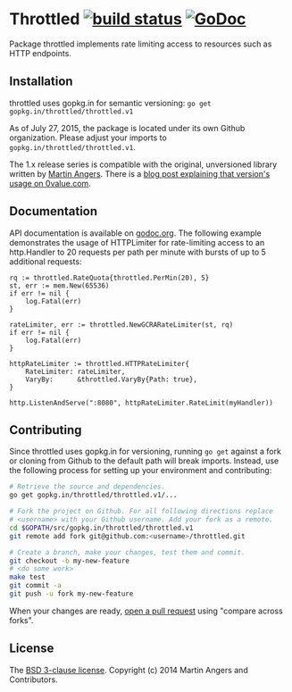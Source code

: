 # Throttled [![build status](https://secure.travis-ci.org/throttled/throttled.png)](https://travis-ci.org/throttled/throttled) [![GoDoc](https://godoc.org/gopkg.in/throttled/throttled.v1?status.png)](https://godoc.org/gopkg.in/throttled/throttled.v1)

Package throttled implements rate limiting access to resources such as
HTTP endpoints.

## Installation

throttled uses gopkg.in for semantic versioning:
`go get gopkg.in/throttled/throttled.v1`

As of July 27, 2015, the package is located under its own Github
organization. Please adjust your imports to
`gopkg.in/throttled/throttled.v1`.

The 1.x release series is compatible with the original, unversioned
library written by [Martin Angers][puerkitobio]. There is a
[blog post explaining that version's usage on 0value.com][blog].

## Documentation

API documentation is available on [godoc.org][doc]. The following
example demonstrates the usage of HTTPLimiter for rate-limiting access
to an http.Handler to 20 requests per path per minute with bursts of
up to 5 additional requests:

	rq := throttled.RateQuota{throttled.PerMin(20), 5}
	st, err := mem.New(65536)
	if err != nil {
		log.Fatal(err)
	}

	rateLimiter, err := throttled.NewGCRARateLimiter(st, rq)
	if err != nil {
		log.Fatal(err)
	}

	httpRateLimiter := throttled.HTTPRateLimiter{
		RateLimiter: rateLimiter,
		VaryBy:      &throttled.VaryBy{Path: true},
	}

	http.ListenAndServe(":8080", httpRateLimiter.RateLimit(myHandler))

## Contributing

Since throttled uses gopkg.in for versioning, running `go get` against
a fork or cloning from Github to the default path will break
imports. Instead, use the following process for setting up your
environment and contributing:

```sh
# Retrieve the source and dependencies.
go get gopkg.in/throttled/throttled.v1/...

# Fork the project on Github. For all following directions replace
# <username> with your Github username. Add your fork as a remote.
cd $GOPATH/src/gopkg.in/throttled/throttled.v1
git remote add fork git@github.com:<username>/throttled.git

# Create a branch, make your changes, test them and commit.
git checkout -b my-new-feature
# <do some work>
make test 
git commit -a
git push -u fork my-new-feature
```

When your changes are ready, [open a pull request][pr] using "compare
across forks".

## License

The [BSD 3-clause license][bsd]. Copyright (c) 2014 Martin Angers and Contributors.

[blog]: http://0value.com/throttled--guardian-of-the-web-server
[bsd]: https://opensource.org/licenses/BSD-3-Clause
[doc]: https://godoc.org/gopkg.in/throttled/throttled.v1
[puerkitobio]: https://github.com/puerkitobio/
[pr]: https://github.com/throttled/throttled/compare
